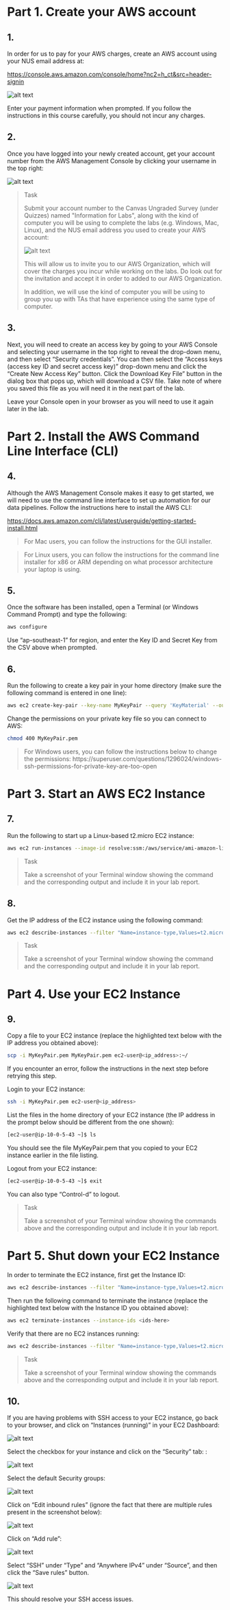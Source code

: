 # Part 1. Create your AWS account

## 1. 
In order for us to pay for your AWS charges, create an AWS account using your NUS email address at:

https://console.aws.amazon.com/console/home?nc2=h_ct&src=header-signin

![alt text](Picture1.png)

Enter your payment information when prompted. If you follow the instructions in this course carefully, you should not incur any charges.

## 2. 
Once you have logged into your newly created account, get your account number from the AWS Management Console by clicking your username in the top right:

![alt text](Picture2.png)

> <p class="task"> Task
>
> Submit your account number to the Canvas Ungraded Survey (under Quizzes) named "Information for Labs", along with the kind of computer you will be using to complete the labs (e.g. Windows, Mac, Linux), and the NUS email address you used to create your AWS account:
> 
> ![alt text](Picture3.png)
>
> This will allow us to invite you to our AWS Organization, which will cover the charges you incur while working on the labs. Do look out for the invitation and accept it in order to added to our AWS Organization.
>
> In addition, we will use the kind of computer you will be using to group you up with TAs that have experience using the same type of computer.

## 3. 
Next, you will need to create an access key by going to your AWS Console and selecting your username in the top right to reveal the drop-down menu, and then select “Security credentials”. You can then select the “Access keys (access key ID and secret access key)” drop-down menu and click the “Create New Access Key” button. Click the Download Key File” button in the dialog box that pops up, which will download a CSV file. Take note of where you saved this file as you will need it in the next part of the lab.

Leave your Console open in your browser as you will need to use it again later in the lab.

# Part 2. Install the AWS Command Line Interface (CLI)

## 4. 

Although the AWS Management Console makes it easy to get started, we will need to use the command line interface to set up automation for our data pipelines. Follow the instructions here to install the AWS CLI:

https://docs.aws.amazon.com/cli/latest/userguide/getting-started-install.html

> <p class="warn"> For Mac users, you can follow the instructions for the GUI installer.

> <p class="warn"> For Linux users, you can follow the instructions for the command line installer for x86 or ARM depending on what processor architecture your laptop is using.

## 5.

Once the software has been installed, open a Terminal (or Windows Command Prompt) and type the following:

```bash
aws configure
```

Use “ap-southeast-1” for region, and enter the Key ID and Secret Key from the CSV above when prompted.

## 6.

Run the following to create a key pair in your home directory (make sure the following command is entered in one line):

```bash
aws ec2 create-key-pair --key-name MyKeyPair --query 'KeyMaterial' --output text > MyKeyPair.pem
```

Change the permissions on your private key file so you can connect to AWS:

```bash
chmod 400 MyKeyPair.pem
```
> <p class="warn"> For Windows users, you can follow the instructions below to change the permissions:
> https://superuser.com/questions/1296024/windows-ssh-permissions-for-private-key-are-too-open

# Part 3. Start an AWS EC2 Instance

## 7. 

Run the following to start up a Linux-based t2.micro EC2 instance:

```bash
aws ec2 run-instances --image-id resolve:ssm:/aws/service/ami-amazon-linux-latest/amzn2-ami-hvm-x86_64-gp2 --instance-type t2.micro --key-name MyKeyPair
```

> <p class="task"> Task
>
> Take a screenshot of your Terminal window showing the command and the corresponding output and include it in your lab report.

## 8. 

Get the IP address of the EC2 instance using the following command:

```bash
aws ec2 describe-instances --filter "Name=instance-type,Values=t2.micro" --query "Reservations[].Instances[].PublicIpAddress"
```

> <p class="task"> Task
>
> Take a screenshot of your Terminal window showing the command and the corresponding output and include it in your lab report.

# Part 4. Use your EC2 Instance

## 9. 

Copy a file to your EC2 instance (replace the highlighted text below with the IP address you obtained above):

```bash
scp -i MyKeyPair.pem MyKeyPair.pem ec2-user@<ip_address>:~/
```

If you encounter an error, follow the instructions in the next step before retrying this step.

Login to your EC2 instance:

```bash
ssh -i MyKeyPair.pem ec2-user@<ip_address> 
```

List the files in the home directory of your EC2 instance (the IP address in the prompt below should be different from the one shown):

```bash
[ec2-user@ip-10-0-5-43 ~]$ ls
```

You should see the file MyKeyPair.pem that you copied to your EC2 instance earlier in the file listing.

Logout from your EC2 instance:

```bash
[ec2-user@ip-10-0-5-43 ~]$ exit
```

You can also type “Control-d” to logout.

> <p class="task"> Task
>
> Take a screenshot of your Terminal window showing the commands above and the corresponding output and include it in your lab report.

# Part 5. Shut down your EC2 Instance

In order to terminate the EC2 instance, first get the Instance ID:

```bash
aws ec2 describe-instances --filter "Name=instance-type,Values=t2.micro" --query "Reservations[].Instances[].InstanceId"
```

Then run the following command to terminate the instance (replace the highlighted text below with the Instance ID you obtained above):

```bash
aws ec2 terminate-instances --instance-ids <ids-here>
```

Verify that there are no EC2 instances running:

```bash
aws ec2 describe-instances --filter "Name=instance-type,Values=t2.micro" --query "Reservations[].Instances[].PublicIpAddress"
```

> <p class="task"> Task
>
> Take a screenshot of your Terminal window showing the commands above and the corresponding output and include it in your lab report.

## 10. 

If you are having problems with SSH access to your EC2 instance, go back to your browser, and click on “Instances (running)” in your EC2 Dashboard:

![alt text](image.png)

Select the checkbox for your instance and click on the “Security” tab:
:

![alt text](image-1.png)

Select the default Security groups:

![alt text](image-2.png)

Click on “Edit inbound rules” (ignore the fact that there are multiple rules present in the screenshot below):

![alt text](image-3.png)

Click on “Add rule”:

![alt text](image-4.png)

Select “SSH” under “Type” and “Anywhere IPv4” under “Source”, and then click the “Save rules” button.

![alt text](image-5.png)

This should resolve your SSH access issues.
